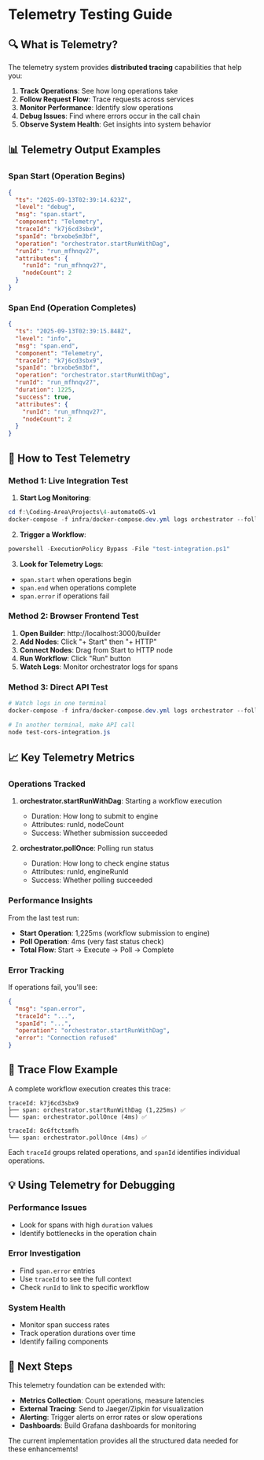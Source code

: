 # Telemetry Testing Guide

## 🔍 What is Telemetry?

The telemetry system provides **distributed tracing** capabilities that help you:

1. **Track Operations**: See how long operations take
2. **Follow Request Flow**: Trace requests across services
3. **Monitor Performance**: Identify slow operations
4. **Debug Issues**: Find where errors occur in the call chain
5. **Observe System Health**: Get insights into system behavior

## 📊 Telemetry Output Examples

### Span Start (Operation Begins)

```json
{
  "ts": "2025-09-13T02:39:14.623Z",
  "level": "debug",
  "msg": "span.start",
  "component": "Telemetry",
  "traceId": "k7j6cd3sbx9",
  "spanId": "brxobe5m3bf",
  "operation": "orchestrator.startRunWithDag",
  "runId": "run_mfhnqv27",
  "attributes": {
    "runId": "run_mfhnqv27",
    "nodeCount": 2
  }
}
```

### Span End (Operation Completes)

```json
{
  "ts": "2025-09-13T02:39:15.848Z",
  "level": "info",
  "msg": "span.end",
  "component": "Telemetry",
  "traceId": "k7j6cd3sbx9",
  "spanId": "brxobe5m3bf",
  "operation": "orchestrator.startRunWithDag",
  "runId": "run_mfhnqv27",
  "duration": 1225,
  "success": true,
  "attributes": {
    "runId": "run_mfhnqv27",
    "nodeCount": 2
  }
}
```

## 🧪 How to Test Telemetry

### Method 1: Live Integration Test

1. **Start Log Monitoring**:

```powershell
cd f:\Coding-Area\Projects\4-automateOS-v1
docker-compose -f infra/docker-compose.dev.yml logs orchestrator --follow
```

2. **Trigger a Workflow**:

```powershell
powershell -ExecutionPolicy Bypass -File "test-integration.ps1"
```

3. **Look for Telemetry Logs**:

- `span.start` when operations begin
- `span.end` when operations complete
- `span.error` if operations fail

### Method 2: Browser Frontend Test

1. **Open Builder**: http://localhost:3000/builder
2. **Add Nodes**: Click "+ Start" then "+ HTTP"
3. **Connect Nodes**: Drag from Start to HTTP node
4. **Run Workflow**: Click "Run" button
5. **Watch Logs**: Monitor orchestrator logs for spans

### Method 3: Direct API Test

```powershell
# Watch logs in one terminal
docker-compose -f infra/docker-compose.dev.yml logs orchestrator --follow

# In another terminal, make API call
node test-cors-integration.js
```

## 📈 Key Telemetry Metrics

### Operations Tracked

1. **orchestrator.startRunWithDag**: Starting a workflow execution
   - Duration: How long to submit to engine
   - Attributes: runId, nodeCount
   - Success: Whether submission succeeded

2. **orchestrator.pollOnce**: Polling run status
   - Duration: How long to check engine status
   - Attributes: runId, engineRunId
   - Success: Whether polling succeeded

### Performance Insights

From the last test run:

- **Start Operation**: 1,225ms (workflow submission to engine)
- **Poll Operation**: 4ms (very fast status check)
- **Total Flow**: Start → Execute → Poll → Complete

### Error Tracking

If operations fail, you'll see:

```json
{
  "msg": "span.error",
  "traceId": "...",
  "spanId": "...",
  "operation": "orchestrator.startRunWithDag",
  "error": "Connection refused"
}
```

## 🔗 Trace Flow Example

A complete workflow execution creates this trace:

```
traceId: k7j6cd3sbx9
├── span: orchestrator.startRunWithDag (1,225ms) ✅
└── span: orchestrator.pollOnce (4ms) ✅

traceId: 8c6ftctsmfh
└── span: orchestrator.pollOnce (4ms) ✅
```

Each `traceId` groups related operations, and `spanId` identifies individual operations.

## 💡 Using Telemetry for Debugging

### Performance Issues

- Look for spans with high `duration` values
- Identify bottlenecks in the operation chain

### Error Investigation

- Find `span.error` entries
- Use `traceId` to see the full context
- Check `runId` to link to specific workflow

### System Health

- Monitor span success rates
- Track operation durations over time
- Identify failing components

## 🚀 Next Steps

This telemetry foundation can be extended with:

- **Metrics Collection**: Count operations, measure latencies
- **External Tracing**: Send to Jaeger/Zipkin for visualization
- **Alerting**: Trigger alerts on error rates or slow operations
- **Dashboards**: Build Grafana dashboards for monitoring

The current implementation provides all the structured data needed for these enhancements!
